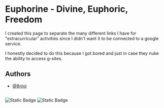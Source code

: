 
# Euphorine - Divine, Euphoric, Freedom

I created this page to separate the many different links I have for "extracurricular" activities since I didn't want it to be connected to a google service.

I honestly decided to do this because I got bored and just in case they nuke the ability to access g-sites.

## Authors

- [@8njoi](https://www.github.com/8njoi)


## 

![Static Badge](https://img.shields.io/badge/IG:%20@8njoi%20-8A2BE2)
![Static Badge](https://img.shields.io/badge/DC:%20@8njoi%20-7289DA)
